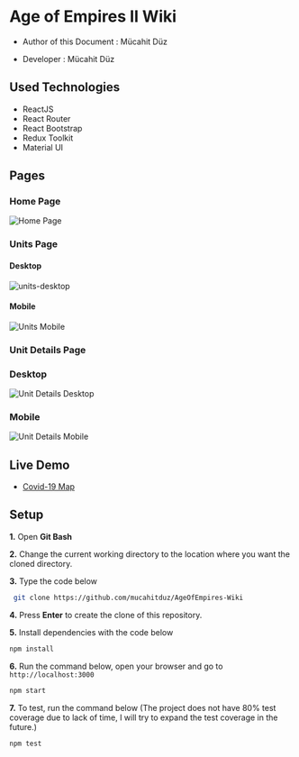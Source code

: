 # Age of Empires II Wiki

- Author of this Document : Mücahit Düz

- Developer : Mücahit Düz

## Used Technologies

* ReactJS
* React Router
* React Bootstrap
* Redux Toolkit
* Material UI

## Pages

### Home Page
![Home Page](https://user-images.githubusercontent.com/83221364/197399042-98b4f8d8-37c2-4ab3-adb8-a051d1153956.png)

### Units Page

#### Desktop
![units-desktop](https://user-images.githubusercontent.com/83221364/197404083-456eacc1-d48f-4f29-8449-aea9ea573146.gif)

#### Mobile
![Units Mobile](https://user-images.githubusercontent.com/83221364/197404889-4542a321-b785-4d10-b19c-daad68397434.gif)

### Unit Details Page

### Desktop
![Unit Details Desktop](https://user-images.githubusercontent.com/83221364/197405408-70771cae-3829-4ff0-9f68-06a4613c457d.gif)

### Mobile
![Unit Details Mobile](https://user-images.githubusercontent.com/83221364/197405747-1092cb52-a5da-4678-b140-8ec2176b3c1b.gif)


## Live Demo

- [Covid-19 Map]()

## Setup

**1.** Open **Git Bash**

**2.** Change the current working directory to the location where you want the cloned directory.

**3.** Type the code below

```bash
 git clone https://github.com/mucahitduz/AgeOfEmpires-Wiki
```

**4.** Press **Enter** to create the clone of this repository.

**5.** Install dependencies with the code below

```bash
npm install
```

**6.** Run the command below, open your browser and go to `http://localhost:3000`

```bash
npm start
```

**7.** To test, run the command below (The project does not have 80% test coverage due to lack of time, I will try to expand the test coverage  in the future.)

```bash
npm test
```
